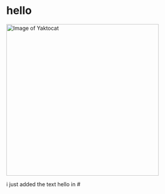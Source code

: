 # <h1>hello

<img alt="Image of Yaktocat" src=https://octodex.github.com/images/yaktocat.png width=400>




















i just added the text hello in # <h1>





